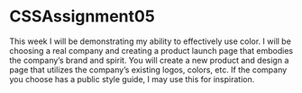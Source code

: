 # CSSAssignment05
This week I will be demonstrating my ability to effectively use color. I will be choosing a real company and creating a product launch page that embodies the company’s brand and spirit. You will create a new product and design a page that utilizes the company’s existing logos, colors, etc. If the company you choose has a public style guide, I may use this for inspiration.
